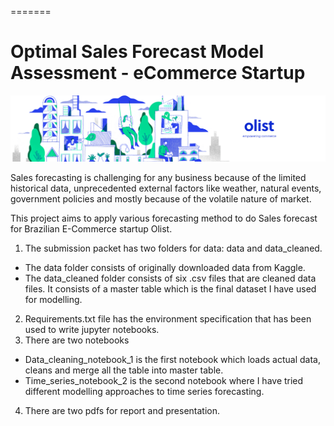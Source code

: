 
=======
# Optimal Sales Forecast Model Assessment  - eCommerce Startup


![image](dataset-cover.png)

Sales forecasting is challenging for any business because of the limited historical data, unprecedented external factors like weather, natural events, government policies and mostly because of the volatile nature of market.

This project aims to apply various forecasting method to do Sales forecast for Brazilian E-Commerce startup Olist. 

1.	The submission packet has two folders for data: data and data_cleaned.
- The data folder consists of originally downloaded data from Kaggle. 
- The data_cleaned folder consists of six .csv files that are cleaned data files. It consists of a master table which is the final dataset I have used for modelling.
2.	Requirements.txt file has the environment specification that has been used to write jupyter notebooks.
3.	There are two notebooks
- Data_cleaning_notebook_1 is the first notebook which loads actual data, cleans and merge all the table into master table.
- Time_series_notebook_2 is the second notebook where I have tried different modelling approaches to time series forecasting.
4.	There are two pdfs for report and presentation.
